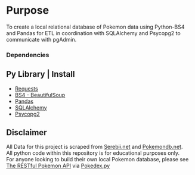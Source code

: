 # Purpose
To create a local relational database of Pokemon data using Python-BS4 and Pandas for ETL in coordination with SQLAlchemy and Psycopg2 to communicate with pgAdmin.</br>

### Dependencies
Py Library | Install
-----------------------
* [Requests](https://pypi.org/project/requests/)
* [BS4 - BeautifulSoup](https://pypi.org/project/bs4/)
* [Pandas](https://pandas.pydata.org/)
* [SQLAlchemy](https://www.sqlalchemy.org/)
* [Psycopg2](https://pypi.org/project/psycopg2/)

## Disclaimer
All Data for this project is scraped from [Serebii.net](https://www.serebii.net/) and [Pokemondb.net](https://pokemondb.net/).</br>
All python code within this repository is for educational purposes only.</br>
For anyone looking to build their own local Pokemon database, please see [The RESTful Pokemon API](https://pokeapi.co/) via [Pokedex.py](https://pypi.org/project/pokedex.py/)</br>
